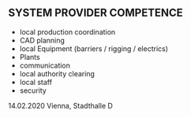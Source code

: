## SYSTEM PROVIDER COMPETENCE

+ local production coordination
+ CAD planning 
+ local Equipment (barriers / rigging / electrics) 
+ Plants
+ communication
+ local authority clearing
+ local staff
+ security

14.02.2020 Vienna, Stadthalle D